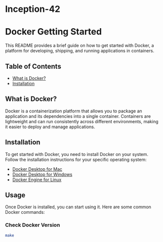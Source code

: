 # Inception-42
# Docker Getting Started

This README provides a brief guide on how to get started with Docker, a platform for developing, shipping, and running applications in containers.

## Table of Contents
- [What is Docker?](#what-is-docker)
- [Installation](#installation)
<!---- [Usage](#usage)
- [Docker Basics](#docker-basics)
- [Dockerfile](#dockerfile)
- [Docker Compose](#docker-compose)
- [Cleanup](#cleanup)
- [Additional Resources](#additional-resources)-->

## What is Docker?

Docker is a containerization platform that allows you to package an application and its dependencies into a single container. Containers are lightweight and can run consistently across different environments, making it easier to deploy and manage applications.

## Installation

To get started with Docker, you need to install Docker on your system. Follow the installation instructions for your specific operating system:

- [Docker Desktop for Mac](https://docs.docker.com/desktop/install/mac-install/)
- [Docker Desktop for Windows](https://docs.docker.com/desktop/install/windows-install/)
- [Docker Engine for Linux](https://docs.docker.com/engine/install/)

## Usage

Once Docker is installed, you can start using it. Here are some common Docker commands:

### Check Docker Version

```bash
make
